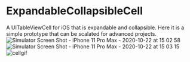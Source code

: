 # ExpandableCollapsibleCell
A UITableViewCell for iOS that is expandable and collapsible. Here it is a simple prototype that can be scalated for advanced projects.
![Simulator Screen Shot - iPhone 11 Pro Max - 2020-10-22 at 15 02 58](https://user-images.githubusercontent.com/16782510/96930592-9353a000-1481-11eb-8689-b5c817b04627.png)
![Simulator Screen Shot - iPhone 11 Pro Max - 2020-10-22 at 15 03 15](https://user-images.githubusercontent.com/16782510/96930595-93ec3680-1481-11eb-8945-e01e907814d6.png)
![cellgif](https://user-images.githubusercontent.com/16782510/96930737-d01f9700-1481-11eb-984b-4dc7dea70b9c.gif)
